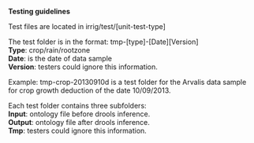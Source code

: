**Testing guidelines**

Test files are located in irrig/test/[unit-test-type]

The test folder is in the format: tmp-[type]-[Date][Version]  
  **Type**: crop/rain/rootzone   
  **Date**: is the date of data sample  
  **Version**: testers could ignore this information.  

Example: tmp-crop-20130910d is a test folder for the Arvalis data sample for crop growth deduction of the date 10/09/2013.   

Each test folder contains three subfolders:   
  **Input**: ontology file before drools inference.  
  **Output**: ontology file after drools inference.  
  **Tmp**: testers could ignore this information.  
